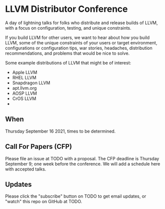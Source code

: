 # LLVM Distributor Conference

A day of lightning talks for folks who distribute and release builds of LLVM,
with a focus on configuration, testing, and unique constraints.

If you build LLVM for other users, we want to hear about how you build LLVM,
some of the unique constraints of your users or target environment,
configurations or configuration tips, war stories, headaches, distribution
recommendations, and problems that would be nice to solve.

Some example distributions of LLVM that might be of interest:
* Apple LLVM
* RHEL LLVM
* Snapdragon LLVM
* apt.llvm.org
* AOSP LLVM
* CrOS LLVM
* <your distro here>

## When

Thursday September 16 2021, times to be determined.

## Call For Papers (CFP)

Please file an issue at TODO with a proposal. The CFP deadline is Thursday
September 9; one week before the conference. We will add a schedule here with
accepted talks.

## Updates

Please click the "subscribe" button on TODO to get email updates, or "watch"
this repo on GitHub at TODO.
